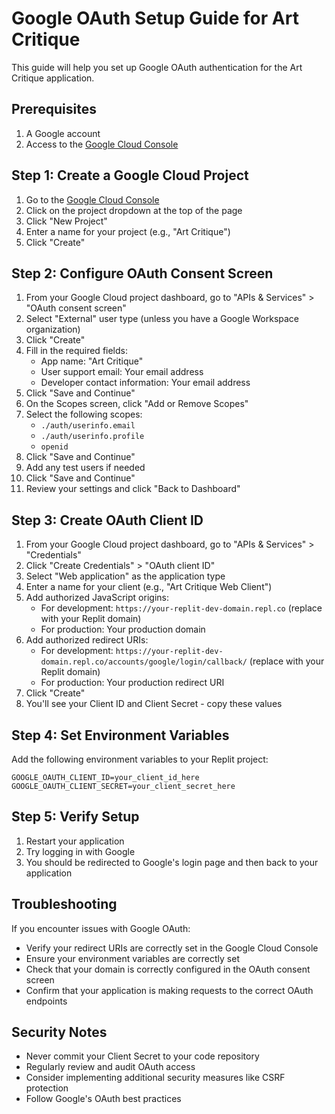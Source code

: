# Google OAuth Setup Guide for Art Critique

This guide will help you set up Google OAuth authentication for the Art Critique application.

## Prerequisites

1. A Google account
2. Access to the [Google Cloud Console](https://console.cloud.google.com/)

## Step 1: Create a Google Cloud Project

1. Go to the [Google Cloud Console](https://console.cloud.google.com/)
2. Click on the project dropdown at the top of the page
3. Click "New Project"
4. Enter a name for your project (e.g., "Art Critique")
5. Click "Create"

## Step 2: Configure OAuth Consent Screen

1. From your Google Cloud project dashboard, go to "APIs & Services" > "OAuth consent screen"
2. Select "External" user type (unless you have a Google Workspace organization)
3. Click "Create"
4. Fill in the required fields:
   - App name: "Art Critique"
   - User support email: Your email address
   - Developer contact information: Your email address
5. Click "Save and Continue"
6. On the Scopes screen, click "Add or Remove Scopes"
7. Select the following scopes:
   - `./auth/userinfo.email`
   - `./auth/userinfo.profile`
   - `openid`
8. Click "Save and Continue"
9. Add any test users if needed
10. Click "Save and Continue"
11. Review your settings and click "Back to Dashboard"

## Step 3: Create OAuth Client ID

1. From your Google Cloud project dashboard, go to "APIs & Services" > "Credentials"
2. Click "Create Credentials" > "OAuth client ID"
3. Select "Web application" as the application type
4. Enter a name for your client (e.g., "Art Critique Web Client")
5. Add authorized JavaScript origins:
   - For development: `https://your-replit-dev-domain.repl.co` (replace with your Replit domain)
   - For production: Your production domain
6. Add authorized redirect URIs:
   - For development: `https://your-replit-dev-domain.repl.co/accounts/google/login/callback/` (replace with your Replit domain)
   - For production: Your production redirect URI
7. Click "Create"
8. You'll see your Client ID and Client Secret - copy these values

## Step 4: Set Environment Variables

Add the following environment variables to your Replit project:

```
GOOGLE_OAUTH_CLIENT_ID=your_client_id_here
GOOGLE_OAUTH_CLIENT_SECRET=your_client_secret_here
```

## Step 5: Verify Setup

1. Restart your application
2. Try logging in with Google
3. You should be redirected to Google's login page and then back to your application

## Troubleshooting

If you encounter issues with Google OAuth:

- Verify your redirect URIs are correctly set in the Google Cloud Console
- Ensure your environment variables are correctly set
- Check that your domain is correctly configured in the OAuth consent screen
- Confirm that your application is making requests to the correct OAuth endpoints

## Security Notes

- Never commit your Client Secret to your code repository
- Regularly review and audit OAuth access
- Consider implementing additional security measures like CSRF protection
- Follow Google's OAuth best practices
